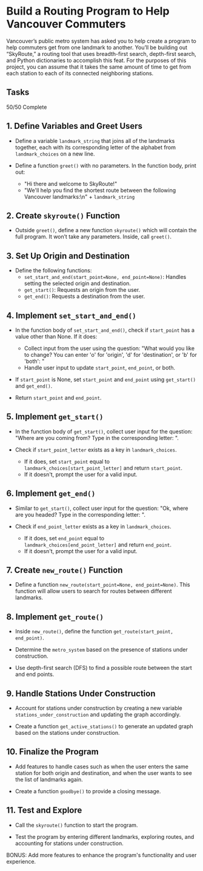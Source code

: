 # Build a Routing Program to Help Vancouver Commuters

Vancouver’s public metro system has asked you to help create a program to help commuters get from one landmark to another. You’ll be building out “SkyRoute,” a routing tool that uses breadth-first search, depth-first search, and Python dictionaries to accomplish this feat. For the purposes of this project, you can assume that it takes the same amount of time to get from each station to each of its connected neighboring stations.

## Tasks

50/50 Complete

## 1. Define Variables and Greet Users

- Define a variable `landmark_string` that joins all of the landmarks together, each with its corresponding letter of the alphabet from `landmark_choices` on a new line.

- Define a function `greet()` with no parameters. In the function body, print out:
  - "Hi there and welcome to SkyRoute!"
  - "We'll help you find the shortest route between the following Vancouver landmarks:\n" + `landmark_string`

## 2. Create `skyroute()` Function

- Outside `greet()`, define a new function `skyroute()` which will contain the full program. It won’t take any parameters. Inside, call `greet()`.

## 3. Set Up Origin and Destination

- Define the following functions:
  - `set_start_and_end(start_point=None, end_point=None)`: Handles setting the selected origin and destination.
  - `get_start()`: Requests an origin from the user.
  - `get_end()`: Requests a destination from the user.

## 4. Implement `set_start_and_end()`

- In the function body of `set_start_and_end()`, check if `start_point` has a value other than None. If it does:
  - Collect input from the user using the question: "What would you like to change? You can enter 'o' for 'origin', 'd' for 'destination', or 'b' for 'both': "
  - Handle user input to update `start_point`, `end_point`, or both.

- If `start_point` is None, set `start_point` and `end_point` using `get_start()` and `get_end()`.

- Return `start_point` and `end_point`.

## 5. Implement `get_start()`

- In the function body of `get_start()`, collect user input for the question: "Where are you coming from? Type in the corresponding letter: ".

- Check if `start_point_letter` exists as a key in `landmark_choices`.

  - If it does, set `start_point` equal to `landmark_choices[start_point_letter]` and return `start_point`.
  - If it doesn't, prompt the user for a valid input.

## 6. Implement `get_end()`

- Similar to `get_start()`, collect user input for the question: "Ok, where are you headed? Type in the corresponding letter: ".

- Check if `end_point_letter` exists as a key in `landmark_choices`.

  - If it does, set `end_point` equal to `landmark_choices[end_point_letter]` and return `end_point`.
  - If it doesn't, prompt the user for a valid input.

## 7. Create `new_route()` Function

- Define a function `new_route(start_point=None, end_point=None)`. This function will allow users to search for routes between different landmarks.

## 8. Implement `get_route()`

- Inside `new_route()`, define the function `get_route(start_point, end_point)`.

- Determine the `metro_system` based on the presence of stations under construction.

- Use depth-first search (DFS) to find a possible route between the start and end points.

## 9. Handle Stations Under Construction

- Account for stations under construction by creating a new variable `stations_under_construction` and updating the graph accordingly.

- Create a function `get_active_stations()` to generate an updated graph based on the stations under construction.

## 10. Finalize the Program

- Add features to handle cases such as when the user enters the same station for both origin and destination, and when the user wants to see the list of landmarks again.

- Create a function `goodbye()` to provide a closing message.

## 11. Test and Explore

- Call the `skyroute()` function to start the program.

- Test the program by entering different landmarks, exploring routes, and accounting for stations under construction.

BONUS: Add more features to enhance the program's functionality and user experience.
